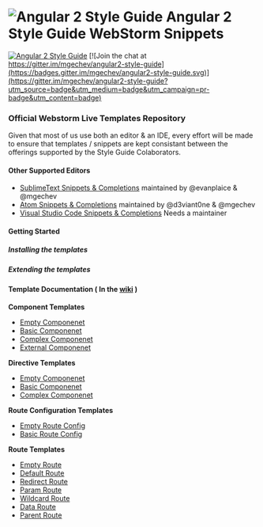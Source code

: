 # ![Angular 2 Style Guide](https://raw.githubusercontent.com/mgechev/angular2-style-guide/master/assets/logo.png) Angular 2 Style Guide WebStorm Snippets

[![Angular 2 Style Guide](https://mgechev.github.io/angular2-style-guide/images/badge.svg)](https://github.com/mgechev/angular2-style-guide)
[![Join the chat at https://gitter.im/mgechev/angular2-style-guide](https://badges.gitter.im/mgechev/angular2-style-guide.svg)](https://gitter.im/mgechev/angular2-style-guide?utm_source=badge&utm_medium=badge&utm_campaign=pr-badge&utm_content=badge)

### Official Webstorm Live Templates Repository

Given that most of us use both an editor & an IDE, every effort will be made to ensure that templates / snippets are kept consistant between the offerings supported by the Style Guide Colaborators.

#### Other Supported Editors
- [SublimeText Snippets & Completions](https://github.com/evanplaice/angular2-snippets) maintained by @evanplaice & @mgechev
- [Atom Snippets & Completions](https://github.com/d3viant0ne/angular2-atom-snippets) maintained by @d3viant0ne & @mgechev
- [Visual Studio Code Snippets & Completions](https://github.com/mgechev/angular2-style-guide/issues/15) Needs a maintainer

#### Getting Started

##### Installing the templates

##### Extending the templates

#### Template Documentation ( In the [wiki](https://github.com/d3viant0ne/angular2-webstorm-snippets/wiki) )

**Component Templates**
* [Empty Componenet](https://github.com/d3viant0ne/angular2-webstorm-snippets/wiki/Component-Templates)
* [Basic Componenet](https://github.com/d3viant0ne/angular2-webstorm-snippets/wiki/Component-Templates)
* [Complex Componenet](https://github.com/d3viant0ne/angular2-webstorm-snippets/wiki/Component-Templates)
* [External Componenet](https://github.com/d3viant0ne/angular2-webstorm-snippets/wiki/Component-Templates)

**Directive Templates**
* [Empty Componenet](https://github.com/d3viant0ne/angular2-webstorm-snippets/wiki/Component-Templates)
* [Basic Componenet](https://github.com/d3viant0ne/angular2-webstorm-snippets/wiki/Component-Templates)
* [Complex Componenet](https://github.com/d3viant0ne/angular2-webstorm-snippets/wiki/Component-Templates)

**Route Configuration Templates**
* [Empty Route Config](https://github.com/d3viant0ne/angular2-webstorm-snippets/wiki/Component-Templates)
* [Basic Route Config](https://github.com/d3viant0ne/angular2-webstorm-snippets/wiki/Component-Templates)

**Route Templates**
* [Empty Route](https://github.com/d3viant0ne/angular2-webstorm-snippets/wiki/Component-Templates)
* [Default Route](https://github.com/d3viant0ne/angular2-webstorm-snippets/wiki/Component-Templates)
* [Redirect Route](https://github.com/d3viant0ne/angular2-webstorm-snippets/wiki/Component-Templates)
* [Param Route](https://github.com/d3viant0ne/angular2-webstorm-snippets/wiki/Component-Templates)
* [Wildcard Route](https://github.com/d3viant0ne/angular2-webstorm-snippets/wiki/Component-Templates)
* [Data Route](https://github.com/d3viant0ne/angular2-webstorm-snippets/wiki/Component-Templates)
* [Parent Route](https://github.com/d3viant0ne/angular2-webstorm-snippets/wiki/Component-Templates)
